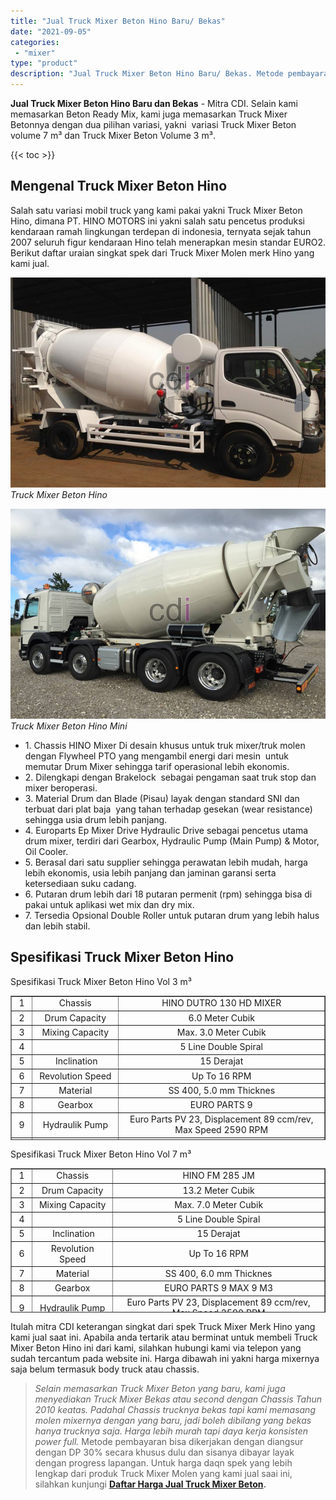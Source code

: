 ```yaml
---
title: "Jual Truck Mixer Beton Hino Baru/ Bekas"
date: "2021-09-05"
categories:
 - "mixer"
type: "product"
description: "Jual Truck Mixer Beton Hino Baru/ Bekas. Metode pembayaran bisa dikerjakan dengan diangsur dengan DP 30% secara khusus dulu dan sisanya dibayar layak dengan..."
---
```


**Jual Truck Mixer Beton Hino Baru dan Bekas** - Mitra CDI. Selain kami memasarkan Beton Ready Mix, kami juga memasarkan Truck Mixer Betonnya dengan dua pilihan variasi, yakni  variasi Truck Mixer Beton volume 7 m³ dan Truck Mixer Beton Volume 3 m³.

{{< toc >}}

 ## Mengenal Truck Mixer Beton Hino

Salah satu variasi mobil truck yang kami pakai yakni Truck Mixer Beton Hino, dimana PT. HINO MOTORS ini yakni salah satu pencetus produksi kendaraan ramah lingkungan terdepan di indonesia, ternyata sejak tahun 2007 seluruh figur kendaraan Hino telah menerapkan mesin standar EURO2\. Berikut daftar uraian singkat spek dari Truck Mixer Molen merk Hino yang kami jual.

![Truck Mixer Beton Hino](/images/product/truk-mixer-hino.jpg)
*Truck Mixer Beton Hino*

![Truck Mixer Beton Hino Mini](/images/product/truk-mixer-hino-2.jpg)
*Truck Mixer Beton Hino Mini*

- 1\. Chassis HINO Mixer Di desain khusus untuk truk mixer/truk molen dengan Flywheel PTO yang mengambil energi dari mesin  untuk memutar Drum Mixer sehingga tarif operasional lebih ekonomis.
- 2\. Dilengkapi dengan Brakelock  sebagai pengaman saat truk stop dan mixer beroperasi.
- 3\. Material Drum dan Blade (Pisau) layak dengan standard SNI dan terbuat dari plat baja  yang tahan terhadap gesekan (wear resistance) sehingga usia drum lebih panjang.
- 4\. Europarts Ep Mixer Drive Hydraulic Drive sebagai pencetus utama drum mixer, terdiri dari Gearbox, Hydraulic Pump (Main Pump) & Motor, Oil Cooler.
- 5\. Berasal dari satu supplier sehingga perawatan lebih mudah, harga lebih ekonomis, usia lebih panjang dan jaminan garansi serta ketersediaan suku cadang.
- 6\. Putaran drum lebih dari 18 putaran permenit (rpm) sehingga bisa di pakai untuk aplikasi wet mix dan dry mix.
- 7\. Tersedia Opsional Double Roller untuk putaran drum yang lebih halus dan lebih stabil.

 ## Spesifikasi Truck Mixer Beton Hino

Spesifikasi Truck Mixer Beton Hino Vol 3 m³
<table style="text-align: center; height: 231px;" border="1" width="100%" cellspacing="0" cellpadding="3"><tbody><tr><td>1</td><td><span>Chassis</span></td><td>HINO DUTRO 130 HD MIXER</td></tr><tr><td>2</td><td><span>Drum Capacity</span></td><td>6.0 Meter Cubik</td></tr><tr><td>3</td><td><span>Mixing Capacity</span></td><td>Max. 3.0 Meter Cubik</td></tr><tr><td>4</td><td></td><td>5 Line Double Spiral</td></tr><tr><td>5</td><td>&nbsp;<span>Inclination</span></td><td>15 Derajat</td></tr><tr><td>6</td><td><span>Revolution Speed</span></td><td>Up To 16 RPM</td></tr><tr><td>7</td><td><span>Material</span></td><td>SS 400, 5.0 mm Thicknes</td></tr><tr><td>8</td><td><span>Gearbox</span></td><td>EURO PARTS 9</td></tr><tr><td>9</td><td><span>Hydraulik Pump</span></td><td>Euro Parts PV 23, Displacement 89 ccm/rev, Max Speed 2590 RPM</td></tr><tr><td>10</td><td><span>Hydraulik Motor</span></td><td>Euro Parts MF 23, Displacement 89 ccm/rev, Max Speed 2590 RPM</td></tr><tr><td>11</td><td><span>Cooling System</span></td><td>ASSA Hydraulik ECOplus 12 Volt DC Oil Cooler</td></tr><tr><td>12</td><td><span>Capacity of Water Tank</span></td><td>250 L With Electric Water Pump dan 500 VA Generator</td></tr></tbody></table>
Spesifikasi Truck Mixer Beton Hino Vol 7 m³
<table style="text-align: center; height: 231px;" border="1" width="100%" cellspacing="0" cellpadding="3"><tbody><tr><td>1</td><td><span>Chassis</span></td><td>HINO FM 285 JM</td></tr><tr><td>2</td><td><span>Drum Capacity</span></td><td>13.2 Meter Cubik</td></tr><tr><td>3</td><td><span>Mixing Capacity</span></td><td>Max. 7.0 Meter Cubik</td></tr><tr><td>4</td><td></td><td>5 Line Double Spiral</td></tr><tr><td>5</td><td>&nbsp;<span>Inclination</span></td><td>15 Derajat</td></tr><tr><td>6</td><td><span>Revolution Speed</span></td><td>Up To 16 RPM</td></tr><tr><td>7</td><td><span>Material</span></td><td>SS 400, 6.0 mm Thicknes</td></tr><tr><td>8</td><td><span>Gearbox</span></td><td>EURO PARTS 9 MAX 9 M3</td></tr><tr><td>9</td><td><span>Hydraulik Pump</span></td><td>Euro Parts PV 23, Displacement 89 ccm/rev, Max Speed 2590 RPM</td></tr><tr><td>10</td><td><span>Hydraulik Motor</span></td><td>Euro Parts MF 23, Displacement 89 ccm/rev, Max Speed 2590 RPM</td></tr><tr><td>11</td><td><span>Cooling System</span></td><td>ASSA Hydraulik ECOplus 24 Volt DC Oil Cooler</td></tr><tr><td>12</td><td><span>Water Tank Capacity</span></td><td>600 Liter</td></tr></tbody></table>
Itulah mitra CDI keterangan singkat dari spek Truck Mixer Merk Hino yang kami jual saat ini. Apabila anda tertarik atau berminat untuk membeli Truck Mixer Beton Hino ini dari kami, silahkan hubungi kami via telepon yang sudah tercantum pada website ini. Harga dibawah ini yakni harga mixernya saja belum termasuk body truck atau chassis.

> _Selain memasarkan Truck Mixer Beton yang baru, kami juga menyediakan Truck Mixer Bekas atau second dengan Chassis Tahun 2010 keatas. Padahal Chassis trucknya bekas tapi kami memasang molen mixernya dengan yang baru, jadi boleh dibilang yang bekas hanya trucknya saja. Harga lebih murah tapi daya kerja konsisten power full._
Metode pembayaran bisa dikerjakan dengan diangsur dengan DP 30% secara khusus dulu dan sisanya dibayar layak dengan progress lapangan. Untuk harga daqn spek yang lebih lengkap dari produk Truck Mixer Molen yang kami jual saai ini, silahkan kunjungi **[Daftar Harga Jual Truck Mixer Beton](/page/harga-jual-truk-mixer-beton-hino-isuzu-mitsubishi).**
